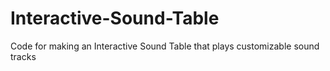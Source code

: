 # Interactive-Sound-Table
Code for making an Interactive Sound Table that plays customizable sound tracks
